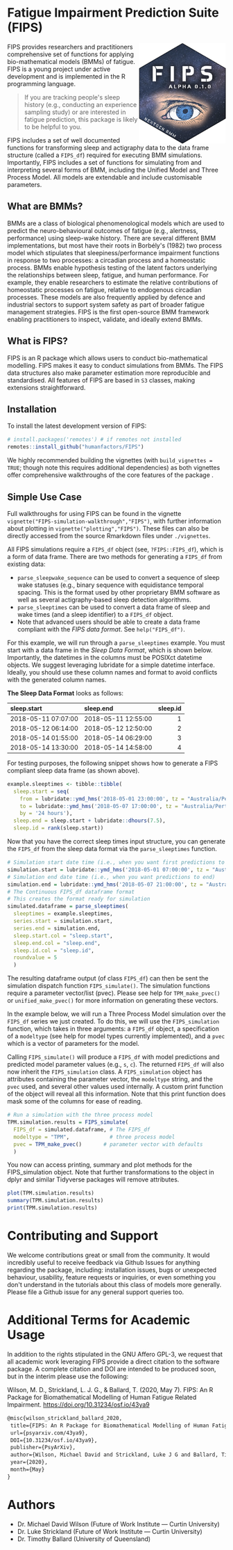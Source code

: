 # Fatigue Impairment Prediction Suite (FIPS)

<img align="right" src="inst/logo/FIPS_logo.png?raw=true" alt="FIPSLOGO" width="200"/> 

FIPS provides researchers and practitioners comprehensive set of functions for applying bio-mathematical models (BMMs) of fatigue. FIPS is a young project under active development and is implemented in the R programming language. 

> If you are tracking people's sleep history (e.g.,  conducting an experience sampling study) or are interested in fatigue prediction, this package is likely to be helpful to you.

FIPS includes a set of well documented functions for transforming sleep and actigraphy data to the data frame structure (called a `FIPS_df`) required for executing BMM simulations. Importantly, FIPS includes a set of functions for simulating from and interpreting several forms of BMM, including the Unified Model and Three Process Model. All models are extendable and include customisable parameters. 

## What are BMMs?

BMMs are a class of biological phenomenological models which are used to predict the neuro-behavioural outcomes of fatigue (e.g., alertness, performance) using sleep-wake history. There are several different BMM implementations, but most have their roots in Borbély's (1982) two process model which stipulates that sleepiness/performance impairment functions in response to two processes: a circadian process and a homeostatic process. BMMs enable hypothesis testing of the latent factors underlying the relationships between sleep, fatigue, and human performance. For example, they enable researchers to estimate the relative contributions of homeostatic processes on fatigue, relative to endogenous circadian processes. These models are also frequently applied by defence and industrial sectors to support system safety as part of broader fatigue management strategies. FIPS is the first open-source BMM framework enabling practitioners to inspect, validate, and ideally extend BMMs. 

## What is FIPS?

FIPS is an R package which allows users to conduct bio-mathematical modelling. FIPS makes it easy to conduct simulations from BMMs. The FIPS data structures also make parameter estimation more reproducible and standardised. All features of FIPS are based in `S3` classes, making extensions straightforward.

## Installation
To install the latest development version of FIPS:

```r
# install.packages('remotes') # if remotes not installed
remotes::install_github("humanfactors/FIPS")
```
We highly recommended building the vignettes (with `build_vignettes = TRUE`; though note this requires additional dependencies) as both vignettes offer comprehensive walkthroughs of the core features of the package .

## Simple Use Case

Full walkthroughs for using FIPS can be found in the vignette `vignette("FIPS-simulation-walkthrough","FIPS")`, with further information about plotting in `vignette("plotting","FIPS")`. These files can also be directly accessed from the source Rmarkdown files under `./vignettes`.

All FIPS simulations require a `FIPS_df` object (see, `?FIPS::FIPS_df`), which is a form of data frame. There are two methods for generating a `FIPS_df` from existing data:

- `parse_sleepwake_sequence` can be used to convert a sequence of sleep wake statuses (e.g., binary sequence with equidistance temporal spacing. This is the format used by other proprietary BMM software as well as several actigraphy-based sleep detection algorithms. 
- `parse_sleeptimes` can be used to convert a data frame of sleep and wake times (and a sleep identifier) to a `FIPS_df` object.
- Note that advanced users should be able to create a data frame compliant with the *FIPS data format*. See `help("FIPS_df")`. 

For this example, we will run through a `parse_sleeptimes` example. You must start with a data frame in the *Sleep Data Format*, which is shown below. Importantly, the datetimes in the columns must be POSIXct datetime objects. We suggest leveraging lubridate for a simple datetime interface. Ideally, you should use these column names and format to avoid conflicts with the generated column names. 

**The Sleep Data Format** looks as follows:

|sleep.start         |sleep.end           | sleep.id|
|:-------------------|:-------------------|--------:|
|2018-05-11 07:07:00 |2018-05-11 12:55:00 |        1|
|2018-05-12 06:14:00 |2018-05-12 12:50:00 |        2|
|2018-05-14 01:55:00 |2018-05-14 06:29:00 |        3|
|2018-05-14 13:30:00 |2018-05-14 14:58:00 |        4|

For testing purposes, the following snippet shows how to generate a FIPS compliant sleep data frame (as shown above).

```r
example.sleeptimes <- tibble::tibble(
  sleep.start = seq(
    from = lubridate::ymd_hms('2018-05-01 23:00:00', tz = "Australia/Perth"), 
    to = lubridate::ymd_hms('2018-05-07 17:00:00', tz = "Australia/Perth"),
    by = '24 hours'),
  sleep.end = sleep.start + lubridate::dhours(7.5),
  sleep.id = rank(sleep.start))
```

Now that you have the correct sleep times input structure, you can generate the `FIPS_df` from the sleep data format via the `parse_sleeptimes` function.

```r
# Simulation start date time (i.e., when you want first predictions to start)
simulation.start = lubridate::ymd_hms('2018-05-01 07:00:00', tz = "Australia/Perth")
# Simulation end date time (i.e., when you want predictions to end)
simulation.end = lubridate::ymd_hms('2018-05-07 21:00:00', tz = "Australia/Perth")
# The Continuous FIPS_df dataframe format
# This creates the format ready for simulation
simulated.dataframe = parse_sleeptimes(
  sleeptimes = example.sleeptimes,
  series.start = simulation.start,
  series.end = simulation.end,
  sleep.start.col = "sleep.start",
  sleep.end.col = "sleep.end",
  sleep.id.col = "sleep.id",
  roundvalue = 5
  )
```
The resulting dataframe output (of class `FIPS_df`) can then be sent the simulation dispatch function `FIPS_simulate()`. The simulation functions require a parameter vector/list (pvec). Please see help for `TPM_make_pvec()` or `unified_make_pvec()` for more information on generating these vectors.

In the example below, we will run a Three Process Model simulation over the `FIPS_df` series we just created. To do this, we will use the `FIPS_simulation` function, which takes in three arguments: a `FIPS_df` object, a specification of a `modeltype` (see help for model types currently implemented), and a `pvec` which is a vector of parameters for the model.

Calling `FIPS_simulate()` will produce a `FIPS_df` with model predictions and predicted model parameter values (e.g., `s`, `c`). The returned `FIPS_df` will also now inherit the `FIPS_simulation` class.  A `FIPS_simulation` object has attributes containing the parameter vector, the `modeltype` string, and the `pvec` used, and several other values used internally. A custom print function of the object will reveal all this information. Note that this print function does mask some of the columns for ease of reading.

```r
# Run a simulation with the three process model
TPM.simulation.results = FIPS_simulate(
  FIPS_df = simulated.dataframe, # The FIPS_df
  modeltype = "TPM",             # three process model
  pvec = TPM_make_pvec()       # parameter vector with defaults
  )
```

You now can access printing, summary and plot methods for the FIPS_simulation object. Note that further transformations to the object in dplyr and similar Tidyverse packages will remove attributes.

```r
plot(TPM.simulation.results)
summary(TPM.simulation.results)
print(TPM.simulation.results)
```

# Contributing and Support

We welcome contributions great or small from the community. It would incredibly useful to receive feedback via Github Issues for anything regarding the package, including: installation issues, bugs or unexpected behaviour, usability, feature requests or inquiries, or even something you don't understand in the tutorials about this class of models more generally. Please file a Github issue for any general support queries too.

# Additional Terms for Academic Usage
In addition to the rights stipulated in the GNU Affero GPL-3, we request that all academic work leveraging FIPS provide a direct citation to the software package. A complete citation and DOI are intended to be produced soon, but in the interim please use the following: 

Wilson, M. D., Strickland, L. J. G., & Ballard, T. (2020, May 7). FIPS: An R Package for Biomathematical Modelling of Human Fatigue Related Impairment. https://doi.org/10.31234/osf.io/43ya9 
 
```tex
@misc{wilson_strickland_ballard_2020,
 title={FIPS: An R Package for Biomathematical Modelling of Human Fatigue Related Impairment},
 url={psyarxiv.com/43ya9},
 DOI={10.31234/osf.io/43ya9},
 publisher={PsyArXiv},
 author={Wilson, Michael David and Strickland, Luke J G and Ballard, Timothy},
 year={2020},
 month={May}
}
```

# Authors

- Dr. Michael David Wilson (Future of Work Institute ― Curtin University)
- Dr. Luke Strickland (Future of Work Institute ― Curtin University)
- Dr. Timothy Ballard (University of Queensland)
